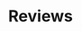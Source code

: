 ---
title: Reviews
category_name: reviews
description: "About Reviews..."
layout: category
permalink: /category/reviews/
---